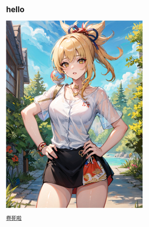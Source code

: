 ## hello

<a href="https://sp21.datastructur.es/materials/proj/proj0/proj0"><img src="yoimiya.jpg" alt="hhhh" title="trial" style="zoom:50%;" /></a>

[卷死啦](https://www.coursera.org/learn/algorithms-part1/home/week/1 "Algorithm")
